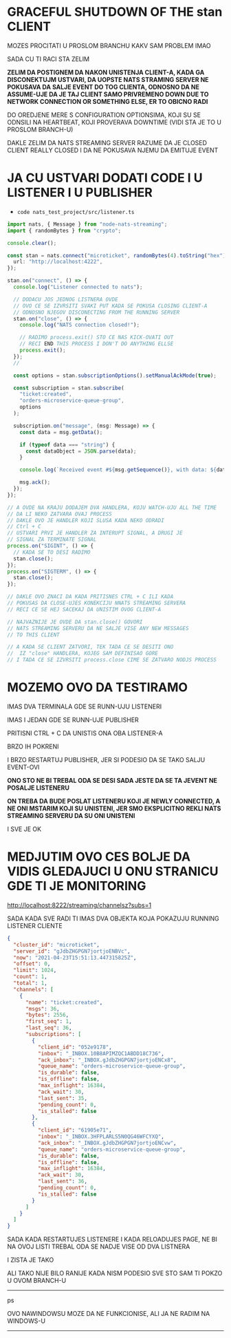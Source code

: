 # GRACEFUL SHUTDOWN OF THE stan CLIENT

MOZES PROCITATI U PROSLOM BRANCHU KAKV SAM PROBLEM IMAO

SADA CU TI RACI STA ZELIM

**ZELIM DA POSTIGNEM DA NAKON UNISTENJA  CLIENT-A, KADA GA DISCONEKTUJM USTVARI, DA UOPSTE NATS STRAMING SERVER NE POKUSAVA DA SALJE EVENT DO TOG CLIENTA, ODNOSNO DA NE ASSUME-UJE DA JE TAJ CLIENT SAMO PRIVREMENO DOWN DUE TO NETWORK CONNECTION OR SOMETHING ELSE, ER TO OBICNO RADI**

DO OREDJENE MERE S CONFIGURATION OPTIONSIMA, KOJI SU SE ODNSILI NA HEARTBEAT, KOJI PROVERAVA DOWNTIME (VIDI STA JE TO U PROSLOM BRANCH-U)

DAKLE ZELIM DA NATS STREAMING SERVER RAZUME DA JE CLOSED CLIENT REALLY CLOSED I DA NE POKUSAVA NJEMU DA EMITUJE EVENT

# JA CU USTVARI DODATI CODE I U LISTENER I U PUBLISHER

- `code nats_test_project/src/listener.ts`

```ts
import nats, { Message } from "node-nats-streaming";
import { randomBytes } from "crypto";

console.clear();

const stan = nats.connect("microticket", randomBytes(4).toString("hex"), {
  url: "http://localhost:4222",
});

stan.on("connect", () => {
  console.log("Listener connected to nats");

  // DODACU JOS JEDNOG LISTNERA OVDE
  // OVO CE SE IZVRSITI SVAKI PUT KADA SE POKUSA CLOSING CLIENT-A
  // ODNOSNO NJEGOV DISCONECTING FROM THE RUNNING SERVER
  stan.on("close", () => {
    console.log("NATS connection closed!");

    // RADIMO process.exit() STO CE NAS KICK-OVATI OUT
    // RECI END THIS PROCESS I DON'T DO ANYTHING ELLSE
    process.exit();
  });
  //

  const options = stan.subscriptionOptions().setManualAckMode(true);

  const subscription = stan.subscribe(
    "ticket:created",
    "orders-microservice-queue-group",
    options
  );

  subscription.on("message", (msg: Message) => {
    const data = msg.getData();

    if (typeof data === "string") {
      const dataObject = JSON.parse(data);
    }

    console.log(`Received event #${msg.getSequence()}, with data: ${data}`);

    msg.ack();
  });
});

// A OVDE NA KRAJU DODAJEM DVA HANDLERA, KOJU WATCH-UJU ALL THE TIME
// DA LI NEKO ZATVARA OVAJ PROCESS
// DAKLE OVO JE HANDLER KOJI SLUSA KADA NEKO ODRADI
// Ctrl + C
// USTVARI PRVI JE HANDLER ZA INTERUPT SIGNAL, A DRUGI JE
// SIGNAL ZA TERMINATE SIGNAL
process.on("SIGINT", () => {
  // KADA SE TO DESI RADIMO
  stan.close();
});
process.on("SIGTERM", () => {
  stan.close();
});

// DAKLE OVO ZNACI DA KADA PRITISNES CTRL + C ILI KADA
// POKUSAS DA CLOSE-UJES KONEKCIJU NNATS STREAMING SERVERA
// RECI CE SE HEJ SACEKAJ DA UNISTIM OVOG CLIENT-A

// NAJVAZNIJE JE OVDE DA stan.close() GOVORI
// NATS STREAMING SERVERU DA NE SALJE VISE ANY NEW MESSAGES
// TO THIS CLIENT

// A KADA SE CLIENT ZATVORI, TEK TADA CE SE DESITI ONO
//  IZ "close" HANDLERA, KOJEG SAM DEFINISAO GORE
// I TADA CE SE IZVRSITI process.close CIME SE ZATVARO NODJS PROCESS

```

# MOZEMO OVO DA TESTIRAMO

IMAS DVA TERMINALA GDE SE RUNN-UJU LISTENERI

IMAS I JEDAN GDE SE RUNN-UJE PUBLISHER

PRITISNI CTRL + C DA UNISTIS ONA OBA LISTENER-A

BRZO IH POKRENI

I BRZO RESTARTUJ PUBLISHER, JER SI PODESIO DA SE TAKO SALJU EVENT-OVI

**ONO STO NE BI TREBAL ODA SE DESI SADA JESTE DA SE TA JEVENT NE POSALJE LISTENERU**

**ON TREBA DA BUDE POSLAT LISTENERU KOJI JE NEWLY CONNECTED, A NE ONI MSTARIM KOJI SU UNISTENI, JER SMO EKSPLICITNO REKLI NATS STREAMING SERVERU DA SU ONI UNISTENI**

I SVE JE OK

# MEDJUTIM OVO CES BOLJE DA VIDIS GLEDAJUCI U ONU STRANICU GDE TI JE MONITORING

<http://localhost:8222/streaming/channelsz?subs=1>

SADA KADA SVE RADI TI IMAS DVA OBJEKTA KOJA POKAZUJU RUNNING LISTENER CLIENTE

```json
{
  "cluster_id": "microticket",
  "server_id": "gJdbZHGPGN7jortjoENBVc",
  "now": "2021-04-23T15:51:13.447315825Z",
  "offset": 0,
  "limit": 1024,
  "count": 1,
  "total": 1,
  "channels": [
    {
      "name": "ticket:created",
      "msgs": 36,
      "bytes": 2556,
      "first_seq": 1,
      "last_seq": 36,
      "subscriptions": [
        {
          "client_id": "052e9178",
          "inbox": "_INBOX.10B8APIMZQC1ABDD18C736",
          "ack_inbox": "_INBOX.gJdbZHGPGN7jortjoENCx8",
          "queue_name": "orders-microservice-queue-group",
          "is_durable": false,
          "is_offline": false,
          "max_inflight": 16384,
          "ack_wait": 30,
          "last_sent": 35,
          "pending_count": 0,
          "is_stalled": false
        },
        {
          "client_id": "61905e71",
          "inbox": "_INBOX.3HFPLARLS5N0QG46WFCYXQ",
          "ack_inbox": "_INBOX.gJdbZHGPGN7jortjoENCvw",
          "queue_name": "orders-microservice-queue-group",
          "is_durable": false,
          "is_offline": false,
          "max_inflight": 16384,
          "ack_wait": 30,
          "last_sent": 36,
          "pending_count": 0,
          "is_stalled": false
        }
      ]
    }
  ]
}
```

SADA KADA RESTARTUJES LISTENERE I KADA RELOADUJES PAGE, NE BI NA OVOJ LISTI TREBAL ODA SE NADJE VISE OD DVA LISTNERA

I ZISTA JE TAKO

ALI TAKO NIJE BILO RANIJE KADA NISM PODESIO SVE STO SAM TI POKZO U OVOM BRANCH-U


***

ps 

OVO NAWINDOWSU MOZE DA NE FUNKCIONISE, ALI JA NE RADIM NA WINDOWS-U

***
